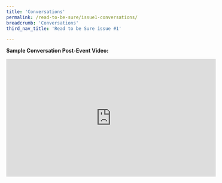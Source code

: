 ```yaml
---
title: 'Conversations'
permalink: /read-to-be-sure/issue1-conversations/
breadcrumb: 'Conversations'
third_nav_title: 'Read to be Sure issue #1'

---
```


**Sample Conversation Post-Event Video:**

<iframe width="560" height="315" src="https://www.youtube.com/embed/XG1etqRzdfw" title="YouTube video player" frameborder="0" allow="accelerometer; autoplay; clipboard-write; encrypted-media; gyroscope; picture-in-picture" allowfullscreen></iframe>